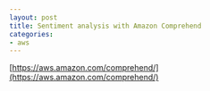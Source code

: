 ```yaml
---
layout: post
title: Sentiment analysis with Amazon Comprehend
categories:
- aws
---
```


[https://aws.amazon.com/comprehend/](https://aws.amazon.com/comprehend/)